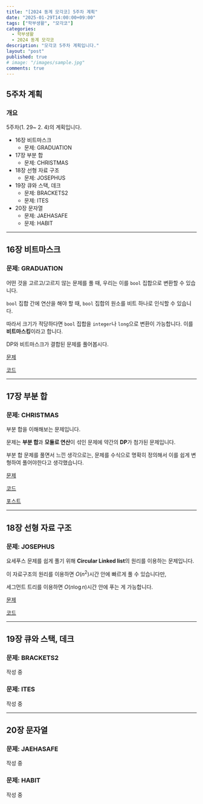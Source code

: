 ```yaml
---
title: "[2024 동계 모각코] 5주차 계획"
date: "2025-01-29T14:00:00+09:00"
tags: ["학부생활", "모각코"]
categories: 
  - 학부생활
  - 2024 동계 모각코
description: "모각코 5주차 계획입니다."
layout: "post"
published: true
# image: "/images/sample.jpg"
comments: true
---
```


## 5주차 계획
### 개요
5주차(1. 29~ 2. 4)의 계획입니다.
- 16장 비트마스크
  - 문제: GRADUATION
- 17장 부분 합
  - 문제: CHRISTMAS
- 18장 선형 자료 구조
  - 문제: JOSEPHUS
- 19장 큐와 스택, 데크
  - 문제: BRACKETS2
  - 문제: ITES
- 20장 문자열
  - 문제: JAEHASAFE
  - 문제: HABIT

* * *

## 16장 비트마스크
### 문제: GRADUATION
어떤 것을 고르고/고르지 않는 문제를 풀 때, 우리는 이를 `bool` 집합으로 변환할 수 있습니다.

`bool` 집합 간에 연산을 해야 할 때, `bool` 집합의 원소를 비트 하나로 인식할 수 있습니다.

따라서 크기가 적당하다면 `bool` 집합을 `integer`나 `long`으로 변환이 가능합니다. 이를 **비트마스킹**이라고 합니다.

DP와 비트마스크가 결합된 문제를 풀어봅시다.

[문제](https://algospot.com/judge/problem/read/GRADUATION)

[코드](https://github.com/sossos5989/algorithm/blob/main/algospot/graduation.cc)

* * *

## 17장 부분 합
### 문제: CHRISTMAS  
부분 합을 이해해보는 문제입니다.

문제는 **부분 합**과 **모듈로 연산**이 섞인 문제에 약간의 **DP**가 첨가된 문제입니다.

부분 합 문제를 풀면서 느낀 생각으로는, 문제를 수식으로 명확히 정의해서 이를 쉽게 변형하여 풀어야한다고 생각했습니다.

[문제](https://algospot.com/judge/problem/read/CHRISTMAS)

[코드](https://github.com/sossos5989/algorithm/blob/main/algospot/christmas.cc)

[포스트](https://sossos5989.github.io/posts/%EC%95%8C%EA%B3%A0%EB%A6%AC%EC%A6%98/%EC%A2%85%EB%A7%8C%EB%B6%81/14/)

* * *

## 18장 선형 자료 구조
### 문제: JOSEPHUS  
요세푸스 문제를 쉽게 풀기 위해 **Circular Linked list**의 원리를 이용하는 문제입니다.

이 자료구조의 원리를 이용하면 $O(n^2)$시간 안에 빠르게 풀 수 있습니다만,

세그먼트 트리를 이용하면 $O(n \log n)$시간 안에 푸는 게 가능합니다.

[문제](https://algospot.com/judge/problem/read/JOSEPHUS)

[코드](https://github.com/sossos5989/algorithm/blob/main/algospot/josephus.cc)

* * *

## 19장 큐와 스택, 데크
### 문제: BRACKETS2  
작성 중  

### 문제: ITES  
작성 중

* * *

## 20장 문자열
### 문제: JAEHASAFE  
작성 중  

### 문제: HABIT  
작성 중
